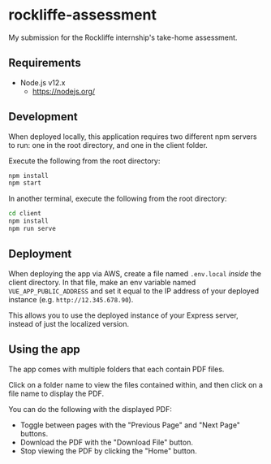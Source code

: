 # rockliffe-assessment
My submission for the Rockliffe internship's take-home assessment.

## Requirements

- Node.js v12.x
  - https://nodejs.org/

## Development

When deployed locally, this application requires two different npm servers to run: one in the root directory, and one in the client folder.

Execute the following from the root directory:
```sh
npm install
npm start
```

In another terminal, execute the following from the root directory:
```sh
cd client
npm install
npm run serve
```

## Deployment

When deploying the app via AWS, create a file named ```.env.local``` _inside_ the client directory. In that file, make an env variable named ```VUE_APP_PUBLIC_ADDRESS``` and set it equal to the IP address of your deployed instance (e.g. ```http://12.345.678.90```).

This allows you to use the deployed instance of your Express server, instead of just the localized version.

## Using the app

The app comes with multiple folders that each contain PDF files.

Click on a folder name to view the files contained within, and then click on a file name to display the PDF.

You can do the following with the displayed PDF:
* Toggle between pages with the "Previous Page" and "Next Page" buttons.
* Download the PDF with the "Download File" button.
* Stop viewing the PDF by clicking the "Home" button.